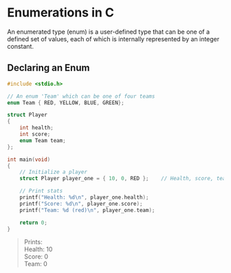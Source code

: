 # Enumerations in C
An enumerated type (enum) is a user-defined type that can be one of a defined set of values, each of which is internally represented by an integer constant.

## Declaring an Enum

```C
#include <stdio.h>

// An enum 'Team' which can be one of four teams
enum Team { RED, YELLOW, BLUE, GREEN};

struct Player
{
    int health;
    int score;
    enum Team team;
};

int main(void)
{
    // Initialize a player
    struct Player player_one = { 10, 0, RED };    // Health, score, team ('Team' enum)

    // Print stats
    printf("Health: %d\n", player_one.health);
    printf("Score: %d\n", player_one.score);
    printf("Team: %d (red)\n", player_one.team);

    return 0;
}
```
> Prints: <br />
> Health: 10 <br />
> Score: 0 <br />
> Team: 0 <br />
